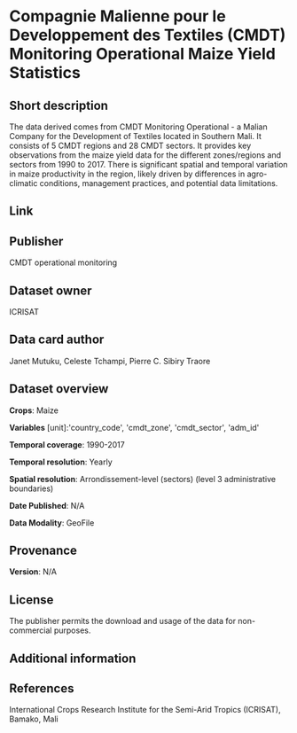 # Compagnie Malienne pour le Developpement des Textiles (CMDT) Monitoring Operational Maize Yield Statistics

## Short description
The data derived comes from CMDT Monitoring Operational - a Malian Company for the Development of Textiles located in Southern Mali. It consists of 5 CMDT regions and 28 CMDT sectors. It provides key observations from the maize yield data for the different zones/regions and sectors from 1990 to 2017. There is significant spatial and temporal variation in maize productivity in the region, likely driven by differences in agro-climatic conditions, management practices, and potential data limitations. 

## Link



## Publisher
CMDT operational monitoring

## Dataset owner
ICRISAT

## Data card author
Janet Mutuku, Celeste Tchampi, Pierre C. Sibiry Traore

## Dataset overview
**Crops**: Maize

**Variables** [unit]:'country_code', 'cmdt_zone', 'cmdt_sector', 'adm_id'

**Temporal coverage**: 1990-2017


**Temporal resolution**: Yearly

**Spatial resolution**: Arrondissement-level (sectors) (level 3 administrative boundaries)

**Date Published**: N/A

**Data Modality**: GeoFile

## Provenance
**Version**: N/A <br>


## License
The publisher permits the download and usage of the data for non-commercial purposes.

## Additional information


## References
International Crops Research Institute for the Semi-Arid Tropics (ICRISAT), Bamako, Mali